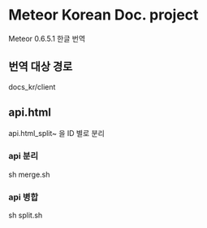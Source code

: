 # Meteor Korean Doc. project

Meteor 0.6.5.1 한글 번역

## 번역 대상 경로

docs_kr/client

## api.html

api.html_split~ 을 ID 별로 분리

### api 분리

sh merge.sh

### api 병합

sh split.sh